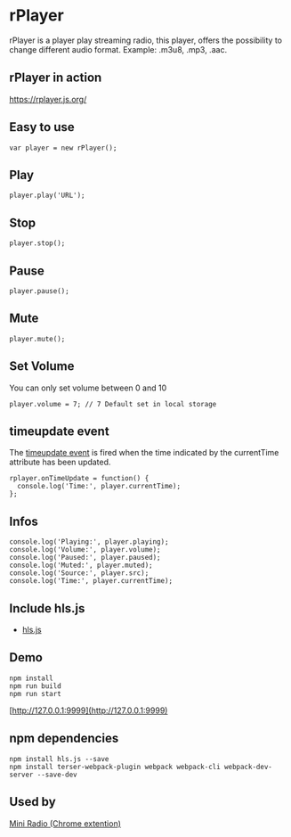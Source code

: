 # rPlayer

rPlayer is a player play streaming radio, this player, offers the possibility to change different audio format. Example: .m3u8, .mp3, .aac.

## rPlayer in action

https://rplayer.js.org/

## Easy to use

```
var player = new rPlayer();
```

## Play

```
player.play('URL');
```

## Stop

```
player.stop();
```

## Pause

```
player.pause();
```


## Mute

```
player.mute();
```

## Set Volume

You can only set volume between 0 and 10

```
player.volume = 7; // 7 Default set in local storage
```

## timeupdate event

The [timeupdate event](https://developer.mozilla.org/en-US/docs/Web/API/HTMLMediaElement/timeupdate_event) is fired when the time indicated by the currentTime attribute has been updated.

```
rplayer.onTimeUpdate = function() {
  console.log('Time:', player.currentTime);
};
```

## Infos

```
console.log('Playing:', player.playing);
console.log('Volume:', player.volume);
console.log('Paused:', player.paused);
console.log('Muted:', player.muted);
console.log('Source:', player.src);
console.log('Time:', player.currentTime);
```

## Include hls.js

* [hls.js](https://github.com/video-dev/hls.js)

## Demo

```
npm install
npm run build
npm run start
```

[http://127.0.0.1:9999](http://127.0.0.1:9999)

## npm dependencies

```
npm install hls.js --save
npm install terser-webpack-plugin webpack webpack-cli webpack-dev-server --save-dev
```

## Used by

[Mini Radio (Chrome extention)](https://chrome.google.com/webstore/detail/mini-radio/klcjochgjlcecbalpokmcldlfhngcnfh)
